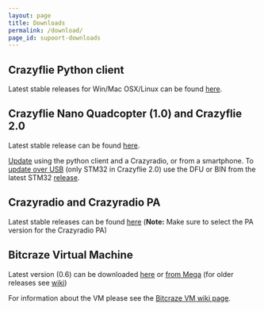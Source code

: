 ```yaml
---
layout: page
title: Downloads
permalink: /download/
page_id: supoort-downloads
---
```


## Crazyflie Python client

Latest stable releases for Win/Mac OSX/Linux can be found 
[here](https://github.com/bitcraze/crazyflie-clients-python/releases "Github releases for crazyflie-clients-python").

## Crazyflie Nano Quadcopter (1.0) and Crazyflie 2.0

Latest stable release can be found 
[here](https://github.com/bitcraze/crazyflie-release/releases "Github releases for crazyflie-firmware").

[Update](//wiki.bitcraze.io/doc:crazyflie:client:pycfclient:index?&amp;#firmware_upgrade) 
using the python client and a Crazyradio, or from a smartphone. To 
[update over USB](//wiki.bitcraze.io/projects:crazyflie2:development:dfu) 
(only STM32 in Crazyflie 2.0) use the DFU or BIN from the latest STM32 
[release](https://github.com/bitcraze/crazyflie-firmware/releases).

## Crazyradio and Crazyradio PA

Latest stable releases can be found [here](https://github.com/bitcraze/crazyradio-firmware/releases "Github releases for crazyradio-firmware") 
(**Note:** Make sure to select the PA version for the Crazyradio PA)

## Bitcraze Virtual Machine

Latest version (0.6) can be downloaded [here](http://files.bitcraze.se/dl/Bitcraze_VM_0.6.ova) 
or [from Mega](https://mega.co.nz/#!3YhyFBAI!WO2yKBE-x_9PesM37k79sGdo_1-LVpbHTyexGmYnm3A) 
(for older releases see [wiki](//wiki.bitcraze.se/projects:virtualmachine:index#download))

For information about the VM please see the 
[Bitcraze VM wiki page](//wiki.bitcraze.se/projects:virtualmachine:index "Bitcraze VM wiki").
